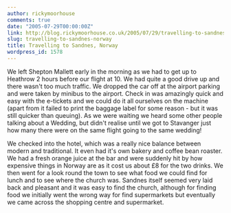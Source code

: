```yaml
---
author: rickymoorhouse
comments: true
date: "2005-07-29T00:00:00Z"
link: http://blog.rickymoorhouse.co.uk/2005/07/29/travelling-to-sandnes-norway/
slug: travelling-to-sandnes-norway
title: Travelling to Sandnes, Norway
wordpress_id: 1578
---
```


We left Shepton Mallett early in the morning as we had to get up to Heathrow 2 hours before our flight at 10. We had quite a good drive up and there wasn't too much traffic. We dropped the car off at the airport parking and were taken by minibus to the airport. Check in was amazingly quick and easy with the e-tickets and we could do it all ourselves on the machine (apart from it failed to print the baggage label for some reason - but it was still quicker than queuing). As we were waiting we heard some other people talking about a Wedding, but didn't realise until we got to Stavanger just how many there were on the same flight going to the same wedding!
  
  

We checked into the hotel, which was a really nice balance between modern and traditional. It even had it's own bakery and coffee bean roaster. We had a fresh orange juice at the bar and were suddenly hit by how expensive things in Norway are as it cost us about £8 for the two drinks. We then went for a look round the town to see what food we could find for lunch and to see where the church was. Sandnes itself seemed very laid back and pleasant and it was easy to find the church, although for finding food we initially went the wrong way for find supermarkets but eventually we came across the shopping centre and supermarket.
